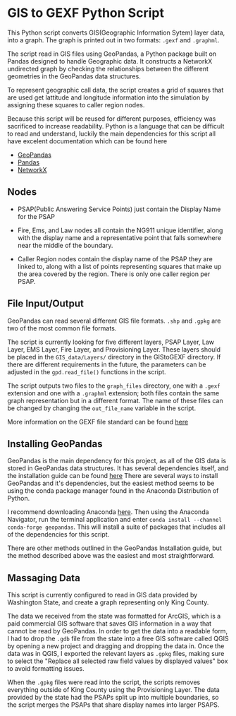 # GIS to GEXF Python Script
This Python script converts GIS(Geographic Information Sytem) layer data, into a graph. The graph is printed out in two formats: `.gexf` and `.graphml`. 

The script read in GIS files using GeoPandas, a Python package built on Pandas designed to handle Geographic data. 
It constructs a NetworkX undirected graph by checking the relationships between the different geometries in the GeoPandas data structures.

To represent geographic call data, the script creates a grid of squares that are used get lattitude and longitude information into the simulation by assigning these squares to caller region nodes.

Because this script will be reused for different purposes, efficiency was sacrificed to increase readability.
Python is a language that can be difficult to read and understand, luckily the main dependencies for this script all have excelent documentation which can be found here
   * [GeoPandas](https://geopandas.org/en/stable/docs.html)
   * [Pandas](https://pandas.pydata.org/docs/reference/index.html)
   * [NetworkX](https://networkx.org/documentation/latest/reference/index.html)
## Nodes
   * PSAP(Public Answering Service Points) just contain the Display Name for the PSAP

   * Fire, Ems, and Law nodes all contain the NG911 unique identifier, along with the display name and a representative point that falls somewhere near the middle of the boundary.

   * Caller Region nodes contain the display name of the PSAP they are linked to, along with a list of points representing squares that make up the area covered by the region. There is only one caller region per PSAP.
## File Input/Output
GeoPandas can read several different GIS file formats. `.shp` and `.gpkg` are two of the most common file formats. 

The script is currently looking for five different layers, PSAP Layer, Law Layer, EMS Layer, Fire Layer, and Provisioning Layer. These layers should be placed in the `GIS_data/Layers/` directory in the GIStoGEXF directory. 
If there are different requirements in the future, the parameters can be adjusted in the `gpd.read_file()` functions in the script. 

The script outputs two files to the `graph_files` directory, one with a `.gexf` extension and one with a `.graphml` extension; both files contain the same graph representation but in a different format. The name of these files can be changed by changing the `out_file_name` variable in the script.

More information on the GEXF file standard can be found [here](https://gexf.net/primer.html)
## Installing GeoPandas
GeoPandas is the main dependency for this project, as all of the GIS data is stored in GeoPandas data structures. 
It has several dependencies itself, and the installation guide can be found [here](https://geopandas.org/en/stable/getting_started/install.html#dependencies)
There are several ways to install GeoPandas and it's dependencies, but the easiest method seems to be using the conda package manager found in the Anaconda Distribution of Python.

I recommend downloading Anaconda [here](https://www.anaconda.com/products/distribution). Then using the Anaconda Navigator, run the terminal application and enter 
   `conda install --channel conda-forge geopandas`. 
This will install a suite of packages that includes all of the dependencies for this script. 

There are other methods outlined in the GeoPandas Installation guide, but the method described above was the easiest and most straightforward.
## Massaging Data
This script is currently configured to read in GIS data provided by Washington State, and create a graph representing only King County. 

The data we received from the state was formatted for ArcGIS, which is a paid commercial GIS software that saves GIS information in a way that cannot be read by GeoPandas. 
In order to get the data into a readable form, I had to drop the `.gdb` file from the state into a free GIS software called QGIS by opening a new project and dragging and dropping the data in.
Once the data was in QGIS, I exported the relevant layers as `.gpkg` files, making sure to select the "Replace all selected raw field values by displayed values" box to avoid formatting issues.

When the `.gpkg` files were read into the script, the scripts removes everything outside of King County using the Provisioning Layer. 
The data provided by the state had the PSAPs split up into multiple boundaries, so the script merges the PSAPs that share display names into larger PSAPS.

